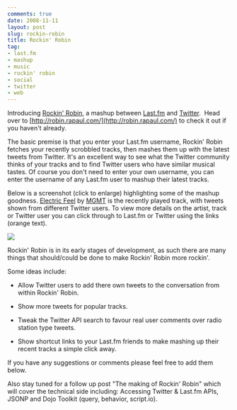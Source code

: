 ```yaml
---
comments: true
date: 2008-11-11
layout: post
slug: rockin-robin
title: Rockin' Robin
tag:
- last.fm
- mashup
- music
- rockin' robin
- social
- twitter
- web
---
```


Introducing [Rockin' Robin](http://robin.rapaul.com/), a mashup between [Last.fm](http://www.last.fm/) and [Twitter](http://twitter.com/).  Head over to [http://robin.rapaul.com/](http://robin.rapaul.com/) to check it out if you haven't already.

The basic premise is that you enter your Last.fm username, Rockin' Robin fetches your recently scrobbled tracks, then mashes them up with the latest tweets from Twitter. It's an excellent way to see what the Twitter community thinks of your tracks and to find Twitter users who have similar musical tastes. Of course you don't need to enter your own username, you can enter the username of any Last.fm user to mashup their latest tracks.

Below is a screenshot (click to enlarge) highlighting some of the mashup goodness. [Electric Feel](http://www.last.fm/music/MGMT/_/Electric+Feel) by [MGMT](http://www.last.fm/music/MGMT) is the recently played track, with tweets shown from different Twitter users. To view more details on the artist, track or Twitter user you can click through to Last.fm or Twitter using the links (orange text).

[![](http://www.rapaul.com/wp-content/uploads/2008/11/mgmt-electric-feel-rockin-robin.png)](http://www.rapaul.com/wp-content/uploads/2008/11/mgmt-electric-feel-rockin-robin.png)

Rockin' Robin is in its early stages of development, as such there are many things that should/could be done to make Rockin' Robin more rockin'.

Some ideas include:



	
  * Allow Twitter users to add there own tweets to the conversation from within Rockin' Robin.

	
  * Show more tweets for popular tracks.

	
  * Tweak the Twitter API search to favour real user comments over radio station type tweets.

	
  * Show shortcut links to your Last.fm friends to make mashing up their recent tracks a simple click away.


If you have any suggestions or comments please feel free to add them below.

Also stay tuned for a follow up post "The making of Rockin' Robin" which will cover the technical side including: Accessing Twitter & Last.fm APIs, JSONP and Dojo Toolkit (query, behavior, script.io).
